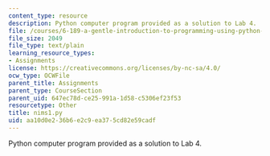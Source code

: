 ```yaml
---
content_type: resource
description: Python computer program provided as a solution to Lab 4.
file: /courses/6-189-a-gentle-introduction-to-programming-using-python-january-iap-2008/aa10d0e236b6e2c9ea375cd82e59cadf_nims1.py
file_size: 2049
file_type: text/plain
learning_resource_types:
- Assignments
license: https://creativecommons.org/licenses/by-nc-sa/4.0/
ocw_type: OCWFile
parent_title: Assignments
parent_type: CourseSection
parent_uid: 647ec78d-ce25-991a-1d58-c5306ef23f53
resourcetype: Other
title: nims1.py
uid: aa10d0e2-36b6-e2c9-ea37-5cd82e59cadf
---
```

Python computer program provided as a solution to Lab 4.